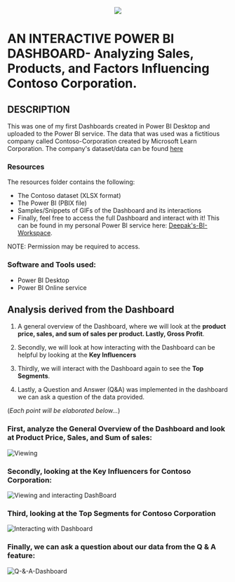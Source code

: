 <p align="center">
  <img src="https://github.com/deepakm925/Power-BI/blob/main/Power-BI-Dashboard-Contoso-Corporation/resources/bi-logo.png"/>
</p>  

# AN INTERACTIVE POWER BI DASHBOARD- Analyzing Sales, Products, and Factors Influencing Contoso Corporation. 

## DESCRIPTION
This was one of my first Dashboards created in Power BI Desktop and uploaded to the Power BI service. The data that was used was a fictitious company called Contoso-Corporation created by Microsoft Learn Corporation. The company's dataset/data can be found [here](https://learn.microsoft.com/en-us/microsoft-365/enterprise/contoso-overview?view=o365-worldwide)

### Resources
The resources folder contains the following:
- The Contoso dataset (XLSX format)
- The Power BI (PBIX file)
- Samples/Snippets of GIFs of the Dashboard and its interactions
- Finally, feel free to access the full Dashboard and interact  with it! This can be found in my personal Power BI service here: [Deepak's-BI-Workspace](https://app.powerbi.com/groups/me/dashboards/cab21e89-3704-4fb5-a71c-e5137eb7f047?ctid=da17df9a-8c49-40fc-a1da-012aca883f37&experience=power-bi).

NOTE: Permission may be required to access. 

### Software and Tools used:
- Power BI Desktop
- Power BI Online service

## Analysis derived from the Dashboard 

1. A general overview of the Dashboard, where we will look at the **product price, sales, and sum of sales per product. Lastly, Gross Profit**. 

2. Secondly, we will look at how interacting with the Dashboard can be helpful by looking at the **Key Influencers**

3. Thirdly, we will interact with the Dashboard again to see the **Top Segments**.

4. Lastly, a Question and Answer (Q&A) was implemented in the dashboard we can ask a question of the data provided.


(*Each point will be elaborated below...*)


### First, analyze the General Overview of the Dashboard and look at Product Price, Sales, and Sum of sales: 

![Viewing](https://github.com/deepakm925/Power-BI/blob/main/Power-BI-Dashboard-Contoso-Corporation/resources/overall__dashboard_view.gif)



### Secondly, looking at the **Key Influencers** for Contoso Corporation: 

![Viewing and interacting DashBoard](https://github.com/deepakm925/Power-BI/blob/main/Power-BI-Dashboard-Contoso-Corporation/resources/key_influencers_dashboard.gif)


### Third, looking at the **Top Segments** for Contoso Corporation

![Interacting with Dashboard](https://github.com/deepakm925/Power-BI/blob/main/Power-BI-Dashboard-Contoso-Corporation/resources/top_segments_dashboard.gif)

### Finally, we can ask a question about our data from the **Q & A** feature:

![Q-&-A-Dashboard](https://github.com/deepakm925/Power-BI/blob/main/Power-BI-Dashboard-Contoso-Corporation/resources/q%26a_dashboard.gif)

